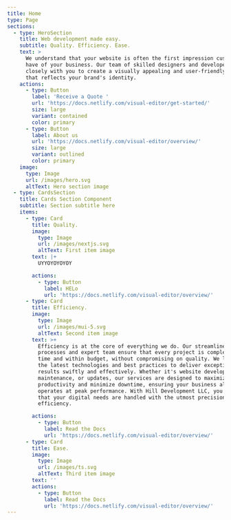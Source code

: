 ```yaml
---
title: Home
type: Page
sections:
  - type: HeroSection
    title: Web development made easy.
    subtitle: Quality. Efficiency. Ease.
    text: >
      We understand that your website is often the first impression customers
      have of your business. Our team of skilled designers and developers work
      closely with you to create a visually appealing and user-friendly website
      that reflects your brand's identity.
    actions:
      - type: Button
        label: 'Receive a Quote '
        url: 'https://docs.netlify.com/visual-editor/get-started/'
        size: large
        variant: contained
        color: primary
      - type: Button
        label: About us
        url: 'https://docs.netlify.com/visual-editor/overview/'
        size: large
        variant: outlined
        color: primary
    image:
      type: Image
      url: /images/hero.svg
      altText: Hero section image
  - type: CardsSection
    title: Cards Section Component
    subtitle: Section subtitle here
    items:
      - type: Card
        title: Quality.
        image:
          type: Image
          url: /images/nextjs.svg
          altText: First item image
        text: |+
          UYYOYOYOYOY

        actions:
          - type: Button
            label: HELo
            url: 'https://docs.netlify.com/visual-editor/overview/'
      - type: Card
        title: Efficiency.
        image:
          type: Image
          url: /images/mui-5.svg
          altText: Second item image
        text: >+
          Efficiency is at the core of everything we do. Our streamlined
          processes and expert team ensure that every project is completed on
          time and within budget, without compromising on quality. We leverage
          the latest technologies and best practices to deliver exceptional
          results swiftly and effectively. Whether it's website development,
          maintenance, or updates, our services are designed to maximize
          productivity and minimize downtime, ensuring your business always
          operates at peak performance. With Hill Development LLC, you can trust
          that your digital needs are handled with the utmost precision and
          efficiency.

        actions:
          - type: Button
            label: Read the Docs
            url: 'https://docs.netlify.com/visual-editor/overview/'
      - type: Card
        title: Ease.
        image:
          type: Image
          url: /images/ts.svg
          altText: Third item image
        text: ''
        actions:
          - type: Button
            label: Read the Docs
            url: 'https://docs.netlify.com/visual-editor/overview/'
---
```

